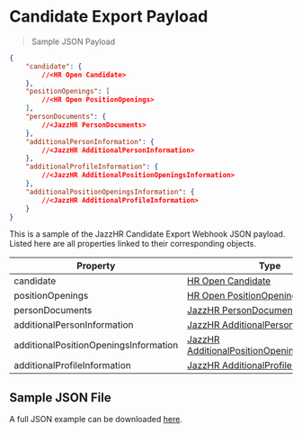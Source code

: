 # Candidate Export Payload

> Sample JSON Payload

```json
{
    "candidate": {
        //<HR Open Candidate>
    },
    "positionOpenings": [
        //<HR Open PositionOpenings>
    ],
    "personDocuments": {
        //<JazzHR PersonDocuments>
    },
    "additionalPersonInformation": {
        //<JazzHR AdditionalPersonInformation>
    },
    "additionalProfileInformation": {
        //<JazzHR AdditionalPositionOpeningsInformation>
    },
    "additionalPositionOpeningsInformation": {
        //<JazzHR AdditionalProfileInformation>
    }
}
```

This is a sample of the JazzHR Candidate Export Webhook JSON payload. Listed here
are all properties linked to their corresponding objects.

Property | Type
-------- | ----
candidate | [HR Open Candidate](#hropen-candidate-object)
positionOpenings | [HR Open PositionOpenings Array](#hropen-positionopenings-array)
personDocuments | [JazzHR PersonDocuments Object](#jazzhr-persondocuments-object)
additionalPersonInformation | [JazzHR AdditionalPersonInformation](#jazzhr-additionalpersoninformation-object)
additionalPositionOpeningsInformation | [JazzHR AdditionalPositionOpeningsInformation](#jazzhr-additionalpositionopeningsinformation-object)
additionalProfileInformation | [JazzHR AdditionalProfileInformation](#jazzhr-additionalprofileinformation-object)

## Sample JSON File

A full JSON example can be downloaded [here](files/jazzhr_candidate_export.sample.json).
